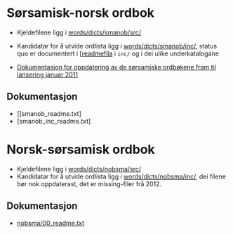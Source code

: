 

# Sørsamisk-norsk ordbok


* Kjeldefilene ligg i [words/dicts/smanob/src/](https://gtsvn.uit.no/langtech/trunk/words/dicts/smanob/src/)


* Kandidatar for å utvide ordlista ligg i [words/dicts/smanob/inc/](https://gtsvn.uit.no/langtech/trunk/words/dicts/smanob/inc/), status quo er documentert i [[readmefila](smanob/00_readme.txt) i `inc/` og i dei ulike underkatalogane
* [Dokumentasjon for oppdatering av de sørsamiske ordbøkene fram til lansering januar 2011](smanob_oppdatering.html)


##  Dokumentasjon


* [[smanob_readme.txt]
* [smanob_inc_readme.txt]




# Norsk-sørsamisk ordbok


* Kjeldefilene ligg i [words/dicts/nobsma/src/](https://gtsvn.uit.no/langtech/trunk/words/dicts/nobsma/src/)
* Kandidatar for å utvide ordlista ligg i [words/dicts/nobsma/inc/](https://gtsvn.uit.no/langtech/trunk/words/dicts/nobsma/inc/), 
  dei filene bør nok oppdaterast, det er missing-filer frå 2012.


##  Dokumentasjon


* [nobsma/00_readme.txt](nobsma_readme.txt)
